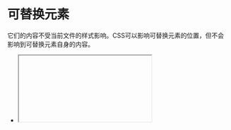 # 可替换元素
 它们的内容不受当前文件的样式影响。CSS可以影响可替换元素的位置，但不会影响到可替换元素自身的内容。
 + <iframe>  
 + <video>  
 + <embed>
 + <img>
还有某些特定情况下可作为可替换元素处理：
+ <option>  
+ <audio>  
+ <canvas>  
+ <object>  
+ <applet>
某些可替换元素，其本身具有的尺寸和基线(baseline)会被一些CSS属性用到，加入计算中，如`vertical-align`
## 控制内容框中的对象位置
+ `object-fit:`
指定可替换元素的内容对象在元素盒区域中的填充方式(类似`background-size`)
+ `object-position:`
指定可替换元素的内容对象在元素盒区域中的位置(类似`background-position`)
# 行内元素/内联元素(Inline box)  
1. 盒子不会产生换行
2. `width`和`height`不会其作用
3. paddin、margin、border会被应用，但是不会把其他处于`inline`状态的盒子推开。

+ <a>
+ <span>
+ <em> 
+ <strong>


# 块状元素(Block box)  
1. 盒子会在内联方向上扩展并占据父容器在该方向上的所有可用空间，在绝大数情况下意味着盒子会和父容器一样宽  
2. 每个盒子都会换行  
3. `width`和`height`可以发挥作用  
4. padding、margin、border会将其他元素从当前盒子周围推开

+ 标题<h1>等
+ <p>